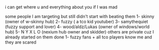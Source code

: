 i can get where u and everything about you if I was mad 

some people I am targeting but still didn't start with beating them
1- skinny (owner of w-skinny hub)
2- fuzzy ( a tco kid youtuber)
3- samythequiet (fuzzy support and lover)
4- wood/aldz/Lukas (owner of windows/world hub)
5- N Y X L O (nexium hub owner and skidder)
others are private cuz I already started on them 
done 
1- fuzzy fans + all tco players know me and they are scared
